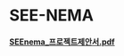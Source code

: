 # SEE-NEMA 

#### [SEEnema_프로젝트제안서.pdf](https://github.com/SEE-NEMA/docs/files/10491199/SEEnema_.pdf)
